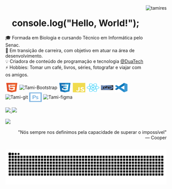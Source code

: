 
<img align="right" alt="tamires" src="https://user-images.githubusercontent.com/73259410/128743672-9954ed1e-9d92-4086-ac95-9922a5470601.png" height="260em">

##

<h1 align="center"> console.log("Hello, World!");</h1>
<div>
🎓 Formada em Biologia e cursando Técnico em Informática pelo Senac.</br>
🔭 Em transição de carreira, com objetivo em atuar na área de desenvolvimento. </br>
💡 Criadora de conteúdo de programação e tecnologia <a href="https://www.instagram.com/dua.tech">@DuaTech </a></br>
⚡ Hobbies: Tomar um café, livros, séries, fotografar e viajar com os amigos.</br>
</div>

<div style="display: inline_block"><br>
<img align="center" alt="Tami-HTML" height="30" width="40" src="https://raw.githubusercontent.com/devicons/devicon/master/icons/html5/html5-original.svg">
<img align="center" alt="Tami-Bootstrap" height="32" width="32" src="https://kde.technology/blog/media/blog/1024px-Bootstrap_logo.svg.png">
<img align="center" alt="Tami-CSS" height="30" width="40" src="https://raw.githubusercontent.com/devicons/devicon/master/icons/css3/css3-original.svg">
<img align="center" alt="Tami-Js" height="30" width="40" src="https://raw.githubusercontent.com/devicons/devicon/master/icons/javascript/javascript-plain.svg">
<img align="center" alt="Tami-React" height="30" width="40" src="https://raw.githubusercontent.com/devicons/devicon/master/icons/react/react-original.svg">
<img align="center" alt="Tami-PHP" height="30" width="40" src="https://raw.githubusercontent.com/devicons/devicon/master/icons/php/php-original.svg">
<img align="center" alt="Tami-vscode" height="30" width="40" src="https://raw.githubusercontent.com/devicons/devicon/master/icons/vscode/vscode-original.svg">
<img align="center" alt="Tami-git" height="30" width="40" src="https://www.vectorlogo.zone/logos/git-scm/git-scm-icon.svg">
<img align="center" alt="Tami-photoshop" height="30" width="40" src="https://raw.githubusercontent.com/devicons/devicon/master/icons/photoshop/photoshop-line.svg">
<img align="center" alt="Tami-figma" height="30" width="40" src="https://www.vectorlogo.zone/logos/figma/figma-icon.svg">
</div>
</br>

<div>
<a href="https://github.com/tamirespatrocinio">
<img height="130em" src="https://github-readme-stats.vercel.app/api?username=tamirespatrocinio&show_icons=true&theme=dracula&include_all_commits=true&count_private=true"/>
<img height="130em" src="https://github-readme-stats.anuraghazra1.vercel.app/api/top-langs/?username=tamirespatrocinio&layout=compact&theme=dracula" />
<div>
</br>
 
<a href= "https://visitor-badge.laobi.icu/badge?page_id=tamirespatrocinio">
<img src="https://visitor-badge.laobi.icu/badge?page_id=tamirespatrocinio"/></a> 
 
<p align="right">
"Nós sempre nos definimos pela capacidade de superar o impossível"<br>
― Cooper
</p>

##

![Snake animation](https://github.com/tamirespatrocinio/tamirespatrocinio/blob/output/github-contribution-grid-snake.svg)
